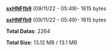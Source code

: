 [**sxHNFfb9**](/data/sxHNFfb9.txt) (09/11/22 - 05:49)- 1615 bytes

[**sxHNFfb9**](/data/sxHNFfb9.txt) (09/11/22 - 05:49)- 1615 bytes

**Total Datas**: 2264

**Total Size**: 13.12 MB / 13.1 MB